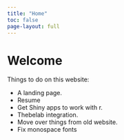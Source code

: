 ```yaml
---
title: "Home"
toc: false
page-layout: full
---
```









# Welcome
Things to do on this website:

* A landing page.
* Resume
* Get Shiny apps to work with r.
* Thebelab integration.
* Move over things from old website.
* Fix monospace fonts
